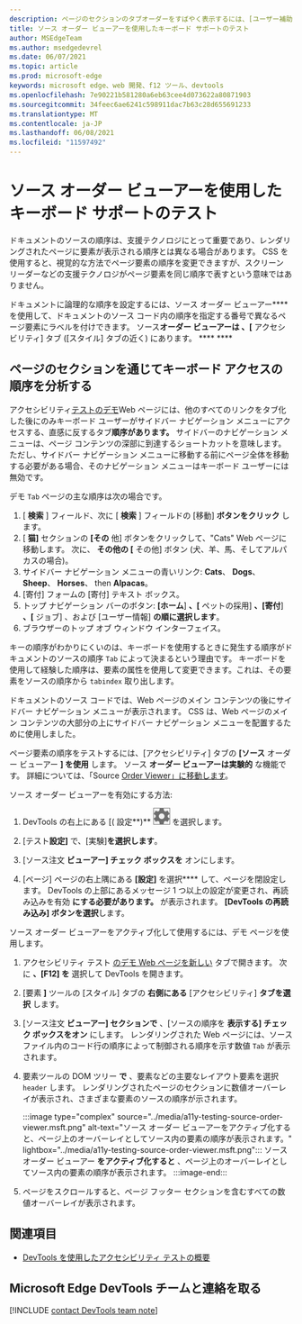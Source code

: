 ```yaml
---
description: ページのセクションのタブオーダーをすばやく表示するには、[ユーザー補助] ツールの [スタイル] タブの右側にある [ソースオーダー ビューアー] を使用します。
title: ソース オーダー ビューアーを使用したキーボード サポートのテスト
author: MSEdgeTeam
ms.author: msedgedevrel
ms.date: 06/07/2021
ms.topic: article
ms.prod: microsoft-edge
keywords: microsoft edge、web 開発、f12 ツール、devtools
ms.openlocfilehash: 7e90221b581280a6eb63cee4d073622a80871903
ms.sourcegitcommit: 34feec6ae6241c598911dac7b63c28d655691233
ms.translationtype: MT
ms.contentlocale: ja-JP
ms.lasthandoff: 06/08/2021
ms.locfileid: "11597492"
---
```

# <a name="test-keyboard-support-using-the-source-order-viewer"></a>ソース オーダー ビューアーを使用したキーボード サポートのテスト

ドキュメントのソースの順序は、支援テクノロジにとって重要であり、レンダリングされたページに要素が表示される順序とは異なる場合があります。  CSS を使用すると、視覚的な方法でページ要素の順序を変更できますが、スクリーン リーダーなどの支援テクノロジがページ要素を同じ順序で表すという意味ではありません。  

ドキュメントに論理的な順序を設定するには、ソース オーダー ビューアー**** を使用して、ドキュメントのソース コード内の順序を指定する番号で異なるページ要素にラベルを付けできます。  ソース**オーダー ビューアーは 、[** アクセシビリティ] タブ ([スタイル] タブの近く) にあります。 **** ****


## <a name="analyzing-the-order-of-keyboard-access-through-sections-of-the-page"></a>ページのセクションを通じてキーボード アクセスの順序を分析する

アクセシビリティ[テストのデモ][DevToolsA11yErrorsDemopage]Web ページには、他のすべてのリンクをタブ化した後にのみキーボード ユーザーがサイドバー ナビゲーション メニューにアクセスする、直感に反するタブ**順序があります。**  サイドバーのナビゲーション メニューは、ページ コンテンツの深部に到達するショートカットを意味します。  ただし、サイドバー ナビゲーション メニューに移動する前にページ全体を移動する必要がある場合、そのナビゲーション メニューはキーボード ユーザーには無効です。

デモ `Tab` ページの主な順序は次の場合です。
1. [ **検索** ] フィールド、次に [ **検索** ] フィールドの [移動] **ボタンをクリック** します。
1. [ **猫]** セクションの **[その** 他] ボタンをクリックして、"Cats" Web ページに移動します。  次に、 **その他の [** その他] ボタン (犬、羊、馬、そしてアルパカスの場合)。
1. サイドバー ナビゲーション メニューの青いリンク: **Cats**、 **Dogs**、 **Sheep**、 **Horses**、 then **Alpacas**。
1. [寄付] フォームの [寄付] テキスト ボックス。
1. トップ ナビゲーション バーのボタン: **[ホーム**] **、[** ペットの採用] **、[寄付**] **、[** ジョブ] 、および [ユーザー情報] **の順に選択します**。
1. ブラウザーのトップ オブ ウィンドウ インターフェイス。

キーの順序がわかりにくいのは、キーボードを使用するときに発生する順序がドキュメントのソースの順序 `Tab` によって決まるという理由です。  キーボードを使用して経験した順序は、要素の属性を使用して変更できます。これは、その要素をソースの順序から `tabindex` 取り出します。

ドキュメントのソース コードでは、Web ページのメイン コンテンツの後にサイドバー ナビゲーション メニューが表示されます。  CSS は、Web ページのメイン コンテンツの大部分の上にサイドバー ナビゲーション メニューを配置するために使用しました。 

ページ要素の順序をテストするには、[アクセシビリティ] タブの **[ソース** オーダー ビューアー **] を使用** します。 ソース **オーダー ビューアーは実験的** な機能です。 詳細については、「Source [Order Viewer」に移動します](../experimental-features/index.md#source-order-viewer)。


ソース オーダー ビューアーを有効にする方法:

1.  DevTools の右上にある [\( 設定**\)** ![ 設定 ](../media/settings-button-icon.msft.png) を選択します。  

1.  [テスト**設定]** で、[実験]**を選択します**。  

1.  [ソース注文 **ビューアー] チェック ボックスを** オンにします。

1.  [ページ] ページの右上隅にある **[設定]** を選択**** して、ページを閉設定します。  DevTools の上部にあるメッセージ 1 つ以上の設定が変更され、再読み込みを有効 **にする必要があります。** が表示されます。  **[DevTools の再読み込み] ボタンを選択**します。



ソース オーダー ビューアーをアクティブ化して使用するには、デモ ページを使用します。

1.  アクセシビリティ テスト [のデモ Web ページを新しい][DevToolsA11yErrorsDemopage] タブで開きます。 次に **、[F12] を** 選択して DevTools を開きます。

1.  [要素 **]** ツールの [スタイル] タブの **右側にある** [アクセシビリティ] **タブを選択** します。

1.  [ソース注文 **ビューアー] セクションで** 、[ソースの順序を **表示する] チェック ボックスをオン** にします。  レンダリングされた Web ページには、ソース ファイル内のコード行の順序によって制御される順序を示す数値 `Tab` が表示されます。

1.  要素ツールの DOM ツリー **で** 、要素などの主要なレイアウト要素を選択 `header` します。  レンダリングされたページのセクションに数値オーバーレイが表示され、さまざまな要素のソースの順序が示されます。 

    :::image type="complex" source="../media/a11y-testing-source-order-viewer.msft.png" alt-text="ソース オーダー ビューアーをアクティブ化すると、ページ上のオーバーレイとしてソース内の要素の順序が表示されます。" lightbox="../media/a11y-testing-source-order-viewer.msft.png":::
        ソース オーダー ビューアー **をアクティブ化すると** 、ページ上のオーバーレイとしてソース内の要素の順序が表示されます。
    :::image-end:::
    
1.  ページをスクロールすると、ページ フッター セクションを含むすべての数値オーバーレイが表示されます。


## <a name="see-also"></a>関連項目

*  [DevTools を使用したアクセシビリティ テストの概要](accessibility-testing-in-devtools.md)


## <a name="getting-in-touch-with-the-microsoft-edge-devtools-team"></a>Microsoft Edge DevTools チームと連絡を取る  

[!INCLUDE [contact DevTools team note](../includes/contact-devtools-team-note.md)]  


<!-- links -->
[DevToolsA11yErrorsDemopage]: https://microsoftedge.github.io/DevToolsSamples/a11y-testing/page-with-errors.html "アクセシビリティテストのデモ web ページ |GitHub"
